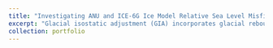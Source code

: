 ```yaml
---
title: "Investigating ANU and ICE-6G Ice Model Relative Sea Level Misfits to Determine Viscosity Constraints since the Last Glacial Maximum"
excerpt: "Glacial isostatic adjustment (GIA) incorporates glacial rebound and gravitational potential to calculate sea level rise. However, many ice models struggle to accurately represent these effects in relative sea level (RSL) predictions. Two widely used ice models that incorporate GIA effects, ANU (Lambeck et al., 2014, 2017) and ICE-6G (Peltier et al., 2015), require further analysis to gauge their validity. I compared the model predictions of RSL of the ANU and ICE- 6G models against six distinct RSL field datasets using a semi-analytic GIA model. To predict RSL, a GIA model requires an ice model and models of the Earth’s mantle viscosity, density, and elastic structure. While mantle density and elastic structures are reliably constructed from seismology studies, mantle viscosity is not well constrained. I developed 864 simulated mantle viscosity models to run with the ANU and ICE-6G ice models to obtain the predicted RSL data. I analyzed the Root Mean Square (RMS) misfits of the simulated test RSL outputs against the observed RSL field data. I showed that RMS demonstrates error quality of field data is critically important to the GIA modeling process. I also showed the strengths and weaknesses of each ice model through further RMS analysis."
collection: portfolio
---
```

